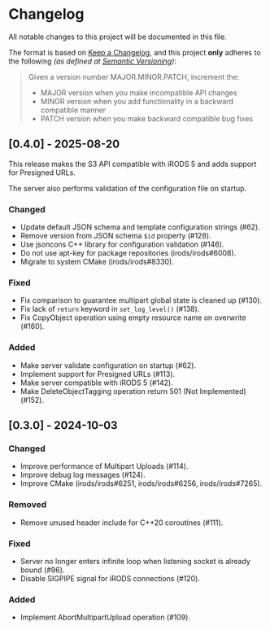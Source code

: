 # Changelog

All notable changes to this project will be documented in this file.

The format is based on [Keep a Changelog](https://keepachangelog.com/en/1.1.0/),
and this project **only** adheres to the following _(as defined at [Semantic Versioning](https://semver.org/spec/v2.0.0.html))_:

> Given a version number MAJOR.MINOR.PATCH, increment the:
> 
> - MAJOR version when you make incompatible API changes
> - MINOR version when you add functionality in a backward compatible manner
> - PATCH version when you make backward compatible bug fixes

## [0.4.0] - 2025-08-20

This release makes the S3 API compatible with iRODS 5 and adds support for Presigned URLs.

The server also performs validation of the configuration file on startup.

### Changed

- Update default JSON schema and template configuration strings (#62).
- Remove version from JSON schema `$id` property (#128).
- Use jsoncons C++ library for configuration validation (#146).
- Do not use apt-key for package repositories (irods/irods#6008).
- Migrate to system CMake (irods/irods#8330).

### Fixed

- Fix comparison to guarantee multipart global state is cleaned up (#130).
- Fix lack of `return` keyword in `set_log_level()` (#138).
- Fix CopyObject operation using empty resource name on overwrite (#160).

### Added

- Make server validate configuration on startup (#62).
- Implement support for Presigned URLs (#113).
- Make server compatible with iRODS 5 (#142).
- Make DeleteObjectTagging operation return 501 (Not Implemented) (#152).

## [0.3.0] - 2024-10-03

### Changed

- Improve performance of Multipart Uploads (#114).
- Improve debug log messages (#124).
- Improve CMake (irods/irods#6251, irods/irods#6256, irods/irods#7265).

### Removed

- Remove unused header include for C++20 coroutines (#111).

### Fixed

- Server no longer enters infinite loop when listening socket is already bound (#96).
- Disable SIGPIPE signal for iRODS connections (#120).

### Added

- Implement AbortMultipartUpload operation (#109).
